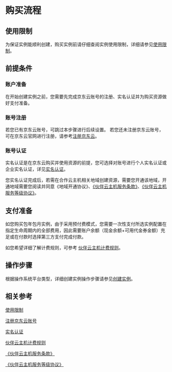 # 购买流程
## 使用限制
为保证实例能顺利创建，购买实例前请仔细查阅实例使用限制，详细请参见[使用限制](../Introduction/Restrictions.md)。
## 前提条件
### 账户准备
在开始创建实例之前，您需要先完成京东云账号的注册、实名认证并为购买资源做好支付准备。
### 账号注册
若您已有京东云账号，可跳过本步骤进行后续设置。
若您还未注册京东云账号，可在京东云官网进行注册，请参考[注册京东云](https://user.jdcloud.com/register)。
### 账号认证
实名认证是在京东云购买并使用资源的前提，您可选择对账号进行个人实名认证或企业实名认证，详见[实名认证](https://docs.jdcloud.com/cn/real-name-verification/introduction)。

您实名认证完成后，若需在合作云主机相关地域创建资源，需要您开通该地域，开通地域需要您阅读并同意《地域开通协议》、[《伙伴云主机服务条款》](https://docs.jdcloud.com/cn/product-service-agreement/cloud-hosting-x-service-terms)、[《伙伴云主机服务等级协议》](https://docs.jdcloud.com/cn/product-service-agreement/cloud-host-x-service-level-agreement-sla)。

## 支付准备
如您购买包年包月实例，由于采用预付费模式，您需要一次性支付所选实例配置在指定生命周期内的全部费用，因此需要账户余额（现金余额+可用代金券金额）充足或在付款时选择第三方支付完成付款。

如您希望详细了解计费规则，可参考 [伙伴云主机计费规则](../Pricing/Billing-Rules.md)。

## 操作步骤
根据操作系统平台类型，详细创建实例操作步骤请参见[创建实例](../Getting-Start/Start-Create-Instance.md)。

## 相关参考
[使用限制](../Introduction/Restrictions.md)

[注册京东云账号](https://accounts.jdcloud.com/p/regPage?source=jdcloud%26ReturnUrl=%2f%2fuc.jdcloud.com%2fpassport%2fcomplete%3freturnUrl%3d//www.jdcloud.com/)

[实名认证](https://docs.jdcloud.com/cn/real-name-verification/introduction)

[伙伴云主机计费规则](Billing-Overview.md)

[《伙伴云主机服务条款》](https://docs.jdcloud.com/cn/product-service-agreement/cloud-hosting-x-service-terms)

[《伙伴云主机服务等级协议》](https://docs.jdcloud.com/cn/product-service-agreement/cloud-host-x-service-level-agreement-sla)



